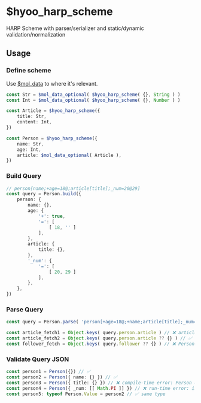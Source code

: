 # $hyoo_harp_scheme

HARP Scheme with parser/serializer and static/dynamic validation/normalization

## Usage

### Define scheme

Use [$mol_data](https://github.com/hyoo-ru/mam_mol/tree/master/data) to where it's relevant.

```ts
const Str = $mol_data_optional( $hyoo_harp_scheme( {}, String ) )
const Int = $mol_data_optional( $hyoo_harp_scheme( {}, Number ) )

const Article = $hyoo_harp_scheme({
    title: Str,
    content: Int,
})

const Person = $hyoo_harp_scheme({
    name: Str,
    age: Int,
    article: $mol_data_optional( Article ),
})
```

### Build Query

```ts
// person[name;+age=18@;article[title];_num=20@29]
const query = Person.build({
    person: {
        name: {},
        age: {
            '+': true,
            '=': [
                [ 18, '' ]
            ],
        },
        article: {
            title: {},
        },
        '_num': {
            '=': [
                [ 20, 29 ]
            ],
        },
    },
})
```

### Parse Query

```ts
const query = Person.parse( 'person[+age=18@;+name;article[title];_num=20@29]' )

const article_fetch1 = Object.keys( query.person.article ) // ❌ article may be absent
const article_fetch2 = Object.keys( query.person.article ?? {} ) // ✅
const follower_fetch = Object.keys( query.follower ?? {} ) // ❌ Person don't have follower
```

### Validate Query JSON

```ts
const person1 = Person({}) // ✅
const person2 = Person({ name: {} }) // ✅
const person3 = Person({ title: {} }) // ❌ compile-time error: Person don't have title
const person4 = Person({ _num: [[ Math.PI ]] }) // ❌ run-time error: isn't integer
const person5: typeof Person.Value = person2 // ✅ same type
```

